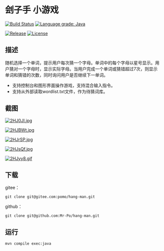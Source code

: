 # 刽子手 小游戏 
[![Build Status](https://travis-ci.com/Mr-Po/hang-man.svg?branch=master)](https://travis-ci.com/Mr-Po/hang-man)
[![Language grade: Java](https://img.shields.io/lgtm/grade/java/github/Mr-Po/hang-man?logo=lgtm&logoWidth=18)](https://lgtm.com/projects/g/Mr-Po/hang-man/context:java)

[![Release](https://img.shields.io/github/v/release/Mr-Po/hang-man)](../../releases)
[![License](https://img.shields.io/github/license/Mr-Po/hang-man?color=blue)](LICENSE)


## 描述

随机选择一个单词，提示用户每次猜一个字母。单词中的每个字母以星号显示。用户猜对一个字母时，显示实际字母。当用户完成一个单词或猜错超过7次，则显示单词和猜错的次数，同时询问用户是否继续下一单词。

* 支持控制台和图形界面操作游戏，支持混合输入指令。
* 支持从外部读取wordlist.txt文件，作为待猜词库。

## 截图

[![2HJ0JI.jpg](https://z3.ax1x.com/2021/06/15/2HJ0JI.jpg)](https://imgtu.com/i/2HJ0JI)

[![2HJBWt.jpg](https://z3.ax1x.com/2021/06/15/2HJBWt.jpg)](https://imgtu.com/i/2HJBWt)

[![2HJrSP.jpg](https://z3.ax1x.com/2021/06/15/2HJrSP.jpg)](https://imgtu.com/i/2HJrSP)

[![2HJsQf.jpg](https://z3.ax1x.com/2021/06/15/2HJsQf.jpg)](https://imgtu.com/i/2HJsQf)

[![2HJyy8.gif](https://z3.ax1x.com/2021/06/15/2HJyy8.gif)](https://imgtu.com/i/2HJyy8)

## 下载

gitee：
```
git clone git@gitee.com:pomo/hang-man.git
```

github：
```
git clone git@github.com:Mr-Po/hang-man.git
```

## 运行

```
mvn compile exec:java
```